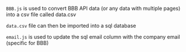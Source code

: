 `BBB.js` is used to convert BBB API data (or any data with multiple pages) into a csv file called data.csv

`data.csv` file can then be imported into a sql database

`email.js` is used to update the sql email column with the company email (specific for BBB)
